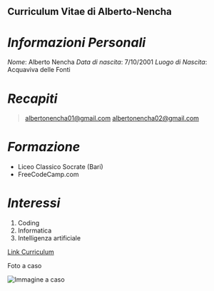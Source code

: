## Curriculum Vitae di Alberto-Nencha

# *Informazioni Personali*
*Nome*: Alberto Nencha
*Data di nascita*: 7/10/2001
*Luogo di Nascita*: Acquaviva delle Fonti

# *Recapiti*
>albertonencha01@gmail.com
>albertonencha02@gmail.com

# *Formazione*
- Liceo Classico Socrate (Bari)
- FreeCodeCamp.com

# *Interessi*
1. Coding
2. Informatica
3. Intelligenza artificiale

[Link Curriculum](https://github.com/Alberto-Nencha/myCurriculum-Alberto-Nencha/tree/main)


Foto a caso







![Immagine a caso](https://picsum.photos/200/300)
